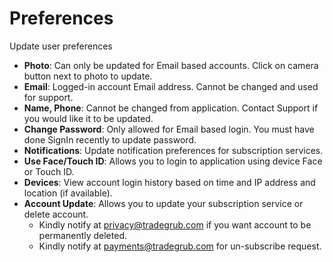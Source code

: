 # Preferences
  
  
Update user preferences 
- **Photo**: Can only be updated for Email based accounts. Click on camera button next to photo to update.
- **Email**: Logged-in account Email address. Cannot be changed and used for support.
- **Name, Phone**: Cannot be changed from application. Contact Support if you would like it to be updated.
- **Change Password**: Only allowed for Email based login. You must have done SignIn recently to update password.
- **Notifications**: Update notification preferences for subscription services.
- **Use Face/Touch ID**: Allows you to login to application using device Face or Touch ID.
- **Devices**: View account login history based on time and IP address and location (if available).
- **Account Update**: Allows you to update your subscription service or delete account. 
  -  Kindly notify at [privacy@tradegrub.com](mailto:privacy@tradegrub.com) if you want account to be permanently deleted. 
  -  Kindly notify at [payments@tradegrub.com](mailto:payments@tradegrub.com) for un-subscribe request.
